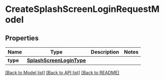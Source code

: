 # CreateSplashScreenLoginRequestModel

## Properties
Name | Type | Description | Notes
------------ | ------------- | ------------- | -------------
**type** | [**SplashScreenLoginType**](SplashScreenLoginType.md) |  | 

[[Back to Model list]](../README.md#documentation-for-models) [[Back to API list]](../README.md#documentation-for-api-endpoints) [[Back to README]](../README.md)

